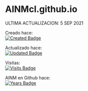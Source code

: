 # AINMcl.github.io

ULTIMA ACTUALIZACION: 5 SEP 2021



Creado hace:
<br>
[![Created Badge](https://badges.pufler.dev/created/AINMcl/AINMcl.github.io)](https://badges.pufler.dev)

Actualizado hace:
<br>
[![Updated Badge](https://badges.pufler.dev/updated/AINMcl/AINMcl.github.io)](https://badges.pufler.dev)

Visitas:
<br>
[![Visits Badge](https://badges.pufler.dev/visits/AINMcl/AINMcl.github.io)](https://badges.pufler.dev)

AINM en Github hace:
<br>
[![Years Badge](https://badges.pufler.dev/years/AINMcl)](https://badges.pufler.dev)

